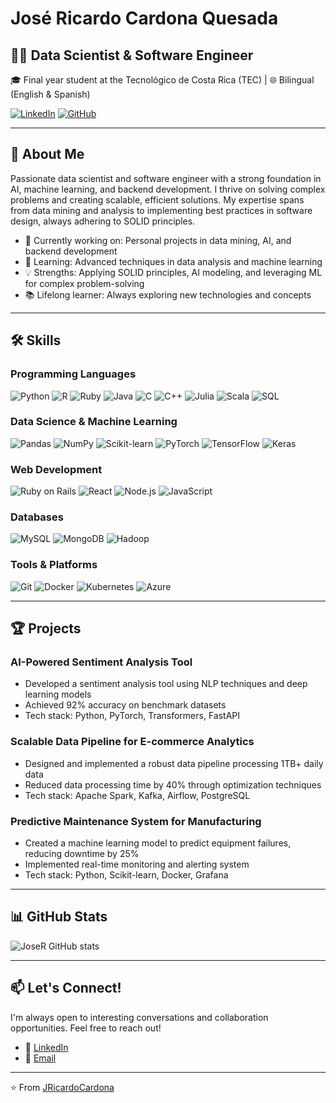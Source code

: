 # José Ricardo Cardona Quesada

## 👨‍💻 Data Scientist & Software Engineer

🎓 Final year student at the Tecnológico de Costa Rica (TEC) | 🌐 Bilingual (English & Spanish)

[![LinkedIn](https://img.shields.io/badge/LinkedIn-0077B5?style=for-the-badge&logo=linkedin&logoColor=white)](www.linkedin.com/in/josé-ricardo-cardona-quesada-data-scientist) 
[![GitHub](https://img.shields.io/badge/GitHub-100000?style=for-the-badge&logo=github&logoColor=white)](https://github.com/JRicardoCardona)

---

## 🚀 About Me

Passionate data scientist and software engineer with a strong foundation in AI, machine learning, and backend development. I thrive on solving complex problems and creating scalable, efficient solutions. My expertise spans from data mining and analysis to implementing best practices in software design, always adhering to SOLID principles.

- 🔭 Currently working on: Personal projects in data mining, AI, and backend development
- 🌱 Learning: Advanced techniques in data analysis and machine learning
- 💡 Strengths: Applying SOLID principles, AI modeling, and leveraging ML for complex problem-solving
- 📚 Lifelong learner: Always exploring new technologies and concepts

---

## 🛠️ Skills

### Programming Languages
![Python](https://img.shields.io/badge/Python-3776AB?style=flat-square&logo=python&logoColor=white)
![R](https://img.shields.io/badge/R-276DC3?style=flat-square&logo=r&logoColor=white)
![Ruby](https://img.shields.io/badge/Ruby-CC342D?style=flat-square&logo=ruby&logoColor=white)
![Java](https://img.shields.io/badge/Java-ED8B00?style=flat-square&logo=java&logoColor=white)
![C](https://img.shields.io/badge/C-00599C?style=flat-square&logo=c&logoColor=white)
![C++](https://img.shields.io/badge/C%2B%2B-00599C?style=flat-square&logo=c%2B%2B&logoColor=white)
![Julia](https://img.shields.io/badge/Julia-9558B2?style=flat-square&logo=julia&logoColor=white)
![Scala](https://img.shields.io/badge/Scala-DC322F?style=flat-square&logo=scala&logoColor=white)
![SQL](https://img.shields.io/badge/SQL-4479A1?style=flat-square&logo=postgresql&logoColor=white)

### Data Science & Machine Learning
![Pandas](https://img.shields.io/badge/Pandas-150458?style=flat-square&logo=pandas&logoColor=white)
![NumPy](https://img.shields.io/badge/NumPy-013243?style=flat-square&logo=numpy&logoColor=white)
![Scikit-learn](https://img.shields.io/badge/Scikit--learn-F7931E?style=flat-square&logo=scikit-learn&logoColor=white)
![PyTorch](https://img.shields.io/badge/PyTorch-EE4C2C?style=flat-square&logo=pytorch&logoColor=white)
![TensorFlow](https://img.shields.io/badge/TensorFlow-FF6F00?style=flat-square&logo=tensorflow&logoColor=white)
![Keras](https://img.shields.io/badge/Keras-D00000?style=flat-square&logo=keras&logoColor=white)

### Web Development
![Ruby on Rails](https://img.shields.io/badge/Ruby_on_Rails-CC0000?style=flat-square&logo=ruby-on-rails&logoColor=white)
![React](https://img.shields.io/badge/React-20232A?style=flat-square&logo=react&logoColor=61DAFB)
![Node.js](https://img.shields.io/badge/Node.js-43853D?style=flat-square&logo=node.js&logoColor=white)
![JavaScript](https://img.shields.io/badge/JavaScript-F7DF1E?style=flat-square&logo=javascript&logoColor=black)

### Databases
![MySQL](https://img.shields.io/badge/MySQL-00000F?style=flat-square&logo=mysql&logoColor=white)
![MongoDB](https://img.shields.io/badge/MongoDB-4EA94B?style=flat-square&logo=mongodb&logoColor=white)
![Hadoop](https://img.shields.io/badge/Hadoop-66CCFF?style=flat-square&logo=apache-hadoop&logoColor=black)

### Tools & Platforms
![Git](https://img.shields.io/badge/Git-F05032?style=flat-square&logo=git&logoColor=white)
![Docker](https://img.shields.io/badge/Docker-2496ED?style=flat-square&logo=docker&logoColor=white)
![Kubernetes](https://img.shields.io/badge/Kubernetes-326CE5?style=flat-square&logo=Kubernetes&logoColor=white)
![Azure](https://img.shields.io/badge/Azure-0089D6?style=flat-square&logo=microsoft-azure&logoColor=white)

---

## 🏆 Projects

### AI-Powered Sentiment Analysis Tool
- Developed a sentiment analysis tool using NLP techniques and deep learning models
- Achieved 92% accuracy on benchmark datasets
- Tech stack: Python, PyTorch, Transformers, FastAPI

### Scalable Data Pipeline for E-commerce Analytics
- Designed and implemented a robust data pipeline processing 1TB+ daily data
- Reduced data processing time by 40% through optimization techniques
- Tech stack: Apache Spark, Kafka, Airflow, PostgreSQL

### Predictive Maintenance System for Manufacturing
- Created a machine learning model to predict equipment failures, reducing downtime by 25%
- Implemented real-time monitoring and alerting system
- Tech stack: Python, Scikit-learn, Docker, Grafana

---

## 📊 GitHub Stats

![JoseR GitHub stats](https://github-readme-stats.vercel.app/api?username=JRicardoCardona&show_icons=true&theme=radical)

---

## 📫 Let's Connect!

I'm always open to interesting conversations and collaboration opportunities. Feel free to reach out!

- 💼 [LinkedIn](www.linkedin.com/in/josé-ricardo-cardona-quesada-data-scientist) 
- 📧 [Email](jose.r.cardona@outlook.com) 

---

⭐️ From [JRicardoCardona](https://github.com/JRicardoCardona)
